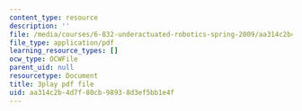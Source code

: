 ```yaml
---
content_type: resource
description: ''
file: /media/courses/6-832-underactuated-robotics-spring-2009/aa314c2b4d7f80cb98938d3ef5bb1e4f_KNRMz9YPCOY.pdf
file_type: application/pdf
learning_resource_types: []
ocw_type: OCWFile
parent_uid: null
resourcetype: Document
title: 3play pdf file
uid: aa314c2b-4d7f-80cb-9893-8d3ef5bb1e4f
---
```

